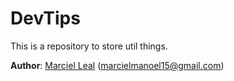 # DevTips
This is a repository to store util things.

**Author**: [Marciel Leal](https://github.com/marcielleal) (marcielmanoel15@gmail.com)
